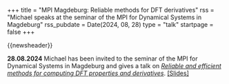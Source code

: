 +++
title       = "MPI Magdeburg: Reliable methods for DFT derivatives"
rss         = "Michael speaks at the seminar of the MPI for Dynamical Systems in Magdeburg"
rss_pubdate = Date(2024, 08, 28)
type        = "talk"
startpage   = false
+++

{{newsheader}}

**28.08.2024** Michael has been invited to the seminar of the MPI for Dynamical Systems in Magdeburg and gives a talk on [*Reliable and efficient methods for computing DFT properties and derivatives*](https://michael-herbst.com/talks/2024.08.28_magdeburg.pdf).
[[Slides]](https://michael-herbst.com/talks/2024.08.28_magdeburg.pdf)
